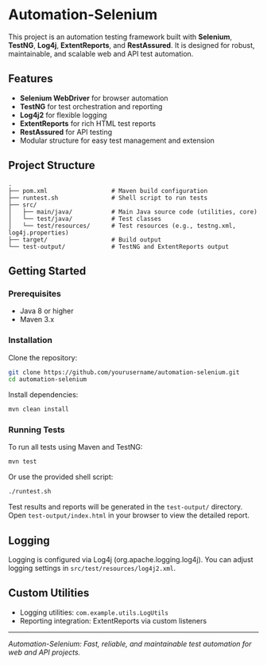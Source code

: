 # Automation-Selenium

This project is an automation testing framework built with **Selenium**, **TestNG**, **Log4j**, **ExtentReports**, and **RestAssured**. It is designed for robust, maintainable, and scalable web and API test automation.

## Features

- **Selenium WebDriver** for browser automation
- **TestNG** for test orchestration and reporting
- **Log4j2** for flexible logging
- **ExtentReports** for rich HTML test reports
- **RestAssured** for API testing
- Modular structure for easy test management and extension

## Project Structure

```
.
├── pom.xml                  # Maven build configuration
├── runtest.sh               # Shell script to run tests
├── src/
│   ├── main/java/           # Main Java source code (utilities, core)
│   └── test/java/           # Test classes
│   └── test/resources/      # Test resources (e.g., testng.xml, log4j.properties)
├── target/                  # Build output
└── test-output/             # TestNG and ExtentReports output
```

## Getting Started

### Prerequisites

- Java 8 or higher
- Maven 3.x

### Installation

Clone the repository:

```sh
git clone https://github.com/yourusername/automation-selenium.git
cd automation-selenium
```

Install dependencies:

```sh
mvn clean install
```

### Running Tests

To run all tests using Maven and TestNG:

```sh
mvn test
```

Or use the provided shell script:

```sh
./runtest.sh
```

Test results and reports will be generated in the `test-output/` directory. Open `test-output/index.html` in your browser to view the detailed report.

## Logging

Logging is configured via Log4j (org.apache.logging.log4j). You can adjust logging settings in `src/test/resources/log4j2.xml`.

## Custom Utilities

- Logging utilities: `com.example.utils.LogUtils`
- Reporting integration: ExtentReports via custom listeners

---

*Automation-Selenium: Fast, reliable, and maintainable test automation for web and API projects.*
